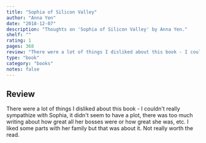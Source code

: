 ```yaml
---
title: "Sophia of Silicon Valley"
author: "Anna Yen"
date: "2018-12-07"
description: "Thoughts on 'Sophia of Silicon Valley' by Anna Yen."
shelf: ""
rating: 1
pages: 368
review: "There were a lot of things I disliked about this book - I couldn't really sympathize with Sophia, it didn't seem to have a plot, there was too much writing about how great all her bosses were or how great she was, etc. I liked some parts with her family but that was about it. Not really worth the read."
type: "book"
category: "books"
notes: false
---
```


## Review

There were a lot of things I disliked about this book - I couldn't really sympathize with Sophia, it didn't seem to have a plot, there was too much writing about how great all her bosses were or how great she was, etc. I liked some parts with her family but that was about it. Not really worth the read.
